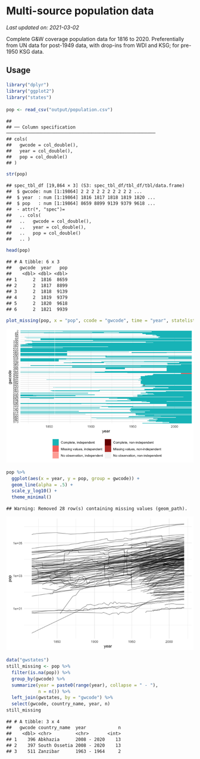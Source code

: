 Multi-source population data
================

*Last updated on: 2021-03-02*

Complete G\&W coverage population data for 1816 to 2020. Preferentially
from UN data for post-1949 data, with drop-ins from WDI and KSG; for
pre-1950 KSG data.

## Usage

``` r
library("dplyr")
library("ggplot2")
library("states")

pop <- read_csv("output/population.csv")
```

    ## 
    ## ── Column specification ────────────────────────────────────────────────────────
    ## cols(
    ##   gwcode = col_double(),
    ##   year = col_double(),
    ##   pop = col_double()
    ## )

``` r
str(pop)
```

    ## spec_tbl_df [19,864 × 3] (S3: spec_tbl_df/tbl_df/tbl/data.frame)
    ##  $ gwcode: num [1:19864] 2 2 2 2 2 2 2 2 2 2 ...
    ##  $ year  : num [1:19864] 1816 1817 1818 1819 1820 ...
    ##  $ pop   : num [1:19864] 8659 8899 9139 9379 9618 ...
    ##  - attr(*, "spec")=
    ##   .. cols(
    ##   ..   gwcode = col_double(),
    ##   ..   year = col_double(),
    ##   ..   pop = col_double()
    ##   .. )

``` r
head(pop)
```

    ## # A tibble: 6 x 3
    ##   gwcode  year   pop
    ##    <dbl> <dbl> <dbl>
    ## 1      2  1816  8659
    ## 2      2  1817  8899
    ## 3      2  1818  9139
    ## 4      2  1819  9379
    ## 5      2  1820  9618
    ## 6      2  1821  9939

``` r
plot_missing(pop, x = "pop", ccode = "gwcode", time = "year", statelist = "GW")
```

![](README_files/figure-gfm/unnamed-chunk-1-1.png)<!-- -->

``` r
pop %>%
  ggplot(aes(x = year, y = pop, group = gwcode)) +
  geom_line(alpha = .5) +
  scale_y_log10() + 
  theme_minimal()
```

    ## Warning: Removed 28 row(s) containing missing values (geom_path).

![](README_files/figure-gfm/unnamed-chunk-1-2.png)<!-- -->

``` r
data("gwstates")
still_missing <- pop %>%
  filter(is.na(pop)) %>%
  group_by(gwcode) %>%
  summarize(year = paste0(range(year), collapse = " - "),
            n = n()) %>%
  left_join(gwstates, by = "gwcode") %>%
  select(gwcode, country_name, year, n)
still_missing
```

    ## # A tibble: 3 x 4
    ##   gwcode country_name  year            n
    ##    <dbl> <chr>         <chr>       <int>
    ## 1    396 Abkhazia      2008 - 2020    13
    ## 2    397 South Ossetia 2008 - 2020    13
    ## 3    511 Zanzibar      1963 - 1964     2
